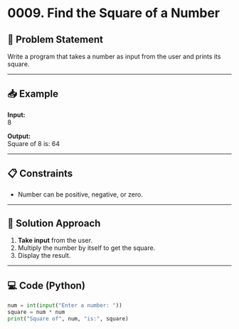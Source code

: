 # 0009. Find the Square of a Number

## 📝 Problem Statement

Write a program that takes a number as input from the user and prints its square.

---

## 📥 Example

**Input:**  
8

**Output:**  
Square of 8 is: 64

---

## 📋 Constraints

- Number can be positive, negative, or zero.

---

## 🧠 Solution Approach

1. **Take input** from the user.
2. Multiply the number by itself to get the square.
3. Display the result.

---

## 💻 Code (Python)

```python
num = int(input("Enter a number: "))
square = num * num
print("Square of", num, "is:", square)
